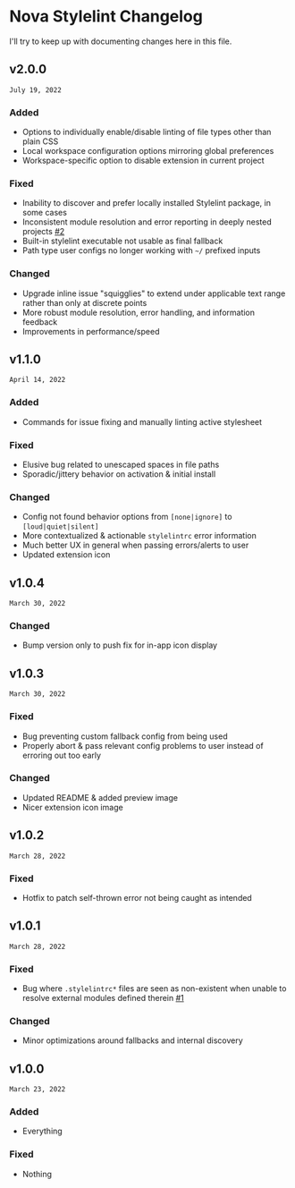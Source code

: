 # Nova Stylelint Changelog
I'll try to keep up with documenting changes here in this file.

## v2.0.0
`July 19, 2022`

### Added
- Options to individually enable/disable linting of file types other than plain CSS
- Local workspace configuration options mirroring global preferences
- Workspace-specific option to disable extension in current project

### Fixed
- Inability to discover and prefer locally installed Stylelint package, in some cases
- Inconsistent module resolution and error reporting in deeply nested projects [#2](https://github.com/nlydv/nova-stylelint/issues/2)
- Built-in stylelint executable not usable as final fallback
- Path type user configs no longer working with `~/` prefixed inputs

### Changed
- Upgrade inline issue "squigglies" to extend under applicable text range rather than only at discrete points
- More robust module resolution, error handling, and information feedback
- Improvements in performance/speed

## v1.1.0
`April 14, 2022`

### Added
- Commands for issue fixing and manually linting active stylesheet

### Fixed
- Elusive bug related to unescaped spaces in file paths
- Sporadic/jittery behavior on activation & initial install

### Changed
- Config not found behavior options from `[none|ignore]` to `[loud|quiet|silent]`
- More contextualized & actionable `stylelintrc` error information
- Much better UX in general when passing errors/alerts to user
- Updated extension icon

## v1.0.4
`March 30, 2022`

### Changed
- Bump version only to push fix for in-app icon display

## v1.0.3
`March 30, 2022`

### Fixed
- Bug preventing custom fallback config from being used
- Properly abort & pass relevant config problems to user instead of erroring out too early

### Changed
- Updated README & added preview image
- Nicer extension icon image

## v1.0.2
`March 28, 2022`

### Fixed
- Hotfix to patch self-thrown error not being caught as intended

## v1.0.1
`March 28, 2022`

### Fixed
- Bug where `.stylelintrc*` files are seen as non-existent when unable to resolve external modules defined therein [#1](https://github.com/nlydv/nova-stylelint/issues/1)

### Changed
- Minor optimizations around fallbacks and internal discovery

## v1.0.0
`March 23, 2022`

### Added
- Everything

### Fixed
- Nothing
